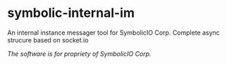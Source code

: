 # symbolic-internal-im
An internal instance messager tool for SymbolicIO Corp. 
Complete async strucure based on socket.io

*The software is for propriety of SymbolicIO Corp.*

